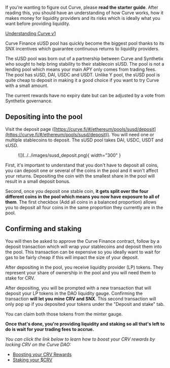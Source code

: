If you’re wanting to figure out Curve, please **read the starter guide**. After reading this, you should have an understanding of how Curve works, how it makes money for liquidity providers and its risks which is ideally what you want before providing liquidity.

[Understanding Curve v1](/base-features/understanding-curve)

Curve Finance sUSD pool has quickly become the biggest pool thanks to its SNX incentives which guarantee continuous returns to liquidity providers.

The sUSD pool was born out of a partnership between Curve and Synthetix who sought to help bring stability to their stablecoin sUSD. The pool is not a lending pool which means your main APY only comes from trading fees. The pool has sUSD, DAI, USDC and USDT. Unlike Y pool, the sUSD pool is quite cheap to deposit in making it a good choice if you want to try Curve with a small amount.

The current rewards have no expiry date but can be adjusted by a vote from Synthetix governance.

## **Depositing into the pool** 

Visit the deposit page ([https://curve.fi/#/ethereum/pools/susd/deposit](https://curve.fi/#/ethereum/pools/susd/deposit)). You will need one or multiple stablecoins to deposit. The sUSD pool takes DAI, USDC, USDT and sUSD.

<figure markdown>
  ![](../../images/susd_deposit.png){ width="300" }
  <figcaption></figcaption>
</figure>


First, it's important to understand that you don't have to deposit all coins, you can deposit one or several of the coins in the pool and it won't affect your returns. Depositing the coin with the smallest share in the pool will result in a small deposit bonus.

Second, once you deposit one stable coin, **it gets split over the four different coins in the pool which means you now have exposure to all of them**. The first checkbox (Add all coins in a balanced proportion) allows you to deposit all four coins in the same proportion they currently are in the pool.


## **Confirming and staking**

You will then be asked to approve the Curve Finance contract, follow by a deposit transaction which will wrap your stablecoins and deposit them into the pool. This transaction can be expensive so you ideally want to wait for gas to be fairly cheap if this will impact the size of your deposit.

After depositing in the pool, you receive liquidity provider (LP) tokens. They represent your share of ownership in the pool and you will need them to stake for CRV.

After depositing, you will be prompted with a new transaction that will deposit your LP tokens in the DAO liquidity gauge. Confirming the transaction **will let you mine CRV and SNX**. This second transaction will only pop up if you deposited your tokens under the "Deposit and stake" tab.

You can claim both those tokens from the minter gauge.

**Once that's done, you're providing liquidity and staking so all that's left to do is wait for your trading fees to accrue.**

*You can click the link below to learn how to boost your CRV rewards by locking CRV on the Curve DAO:*

- [Boosting your CRV Rewards](/reward-gauges/boosting-your-crv-rewards)
- [Staking your $CRV](/crv-token/staking-your-crv)

